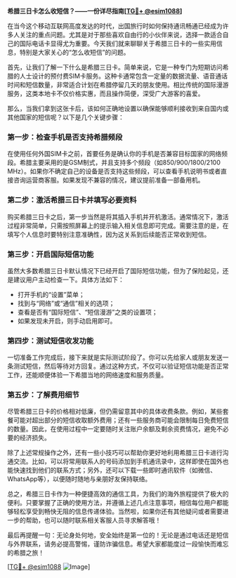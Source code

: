 **希腊三日卡怎么收短信？——一份详尽指南[[TG💪+ @esim1088](https://t.me/s/esim1088)]**

在当今这个移动互联网高度发达的时代，出国旅行时如何保持通讯畅通已经成为许多人关注的重点问题。尤其是对于那些喜欢自由行的小伙伴来说，选择一款适合自己的国际电话卡显得尤为重要。今天我们就来聊聊关于希腊三日卡的一些实用信息，特别是大家关心的“怎么收短信”的问题。

首先，让我们了解一下什么是希腊三日卡。简单来说，它是一种专门为短期访问希腊的人士设计的预付费SIM卡服务。这种卡通常包含一定量的数据流量、语音通话时间和短信数量，非常适合计划在希腊停留几天的朋友使用。相比传统的国际漫游服务，这类本地卡不仅价格实惠，而且操作简便，深受广大游客的喜爱。

那么，当我们拿到这张卡后，该如何正确地设置以确保能够顺利接收到来自国内或其他国家的短信呢？以下是几个关键步骤：

### 第一步：检查手机是否支持希腊频段

在使用任何外国SIM卡之前，首要任务是确认你的手机是否兼容目标国家的网络频段。希腊主要采用的是GSM制式，并且支持多个频段（如850/900/1800/2100 MHz）。如果你不确定自己的设备是否支持这些频段，可以查看手机说明书或者直接咨询运营商客服。如果发现不兼容的情况，建议提前准备一部备用机。

### 第二步：激活希腊三日卡并填写必要资料

购买希腊三日卡之后，第一步当然是将其插入手机并开机激活。通常情况下，激活过程非常简单，只需按照屏幕上的提示输入相关信息即可完成。需要注意的是，在填写个人信息时要特别注意准确性，因为这关系到后续能否正常收到短信。

### 第三步：开启国际短信功能

虽然大多数希腊三日卡默认情况下已经开启了国际短信功能，但为了保险起见，还是建议用户主动检查一下。具体方法如下：
- 打开手机的“设置”菜单；
- 找到与“网络”或“通信”相关的选项；
- 查看是否有“国际短信”、“短信漫游”之类的设置项；
- 如果发现未开启，则手动启用即可。

### 第四步：测试短信收发功能

一切准备工作完成后，接下来就是实际测试阶段了。你可以先给家人或朋友发送一条测试短信，然后等待对方回复。通过这种方式，不仅可以验证短信功能是否正常工作，还能顺便体验一下希腊当地的网络速度和服务质量。

### 第五步：了解费用细节

尽管希腊三日卡的价格相对低廉，但仍需留意其中的具体收费条款。例如，某些套餐可能对超出部分的短信收取额外费用；还有一些服务商可能会限制每日免费短信的数量。因此，在使用过程中一定要随时关注账户余额及剩余资费情况，避免不必要的经济损失。

除了上述常规操作之外，还有一些小技巧可以帮助你更好地利用希腊三日卡进行沟通交流。比如，可以将常用联系人的号码添加到手机通讯录中，这样即使在国外也能快速找到他们的联系方式；另外，还可以下载一些即时通讯软件（如微信、WhatsApp等），以便随时随地与亲朋好友保持联络。

总之，希腊三日卡作为一种便捷高效的通信工具，为我们的海外旅程提供了极大的便利。只要掌握了正确的使用方法，并遵循上述几点注意事项，相信每位用户都能够轻松享受到畅快无阻的信息传递体验。当然啦，如果你还有其他疑问或者需要进一步的帮助，也可以随时联系相关客服人员寻求解答哦！

最后再提醒一句：无论身处何地，安全始终是第一位的！无论是通过电话还是短信与外界联系，请务必提高警惕，谨防诈骗信息。希望大家都能度过一段愉快而难忘的希腊之旅！

[[TG💪+ @esim1088](https://t.me/s/esim1088) ![Image](https://i.postimg.cc/4NQfJmqS/Snipaste-2025-05-13-00-14-12.png)]